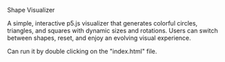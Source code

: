 Shape Visualizer

A simple, interactive p5.js visualizer that generates colorful circles, triangles, and squares with dynamic sizes and rotations. Users can switch between shapes, reset, and enjoy an evolving visual experience.

Can run it by double clicking on the "index.html" file.
